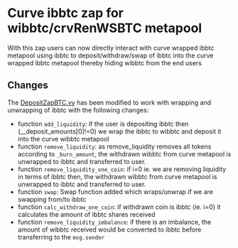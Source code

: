 # Curve ibbtc zap for wibbtc/crvRenWSBTC metapool
With this zap users can now directly interact with curve wrapped ibbtc metapool using ibbtc to deposit/withdraw/swap of ibbtc into the curve wrapped ibbtc metapool thereby hiding wibbtc from the end users

## Changes
The [DepositZapBTC.vy](https://github.com/curvefi/curve-factory/blob/master/contracts/zaps/DepositZapBTC.vy) has been modified to work with wrapping and unwrapping of ibbtc with the following changes:
- function `add_liquidity`: if the user is depositing ibbtc then (__deposit_amounts[0]!=0) we wrap the ibbtc to wibbtc and deposit it into the curve wibbtc metapool
- function `remove_liquidity`: as remove_liquidity removes all tokens according to `_burn_amount`, the withdrawn wibbtc from curve metapool is unwrapped to ibbtc and transferred to user.
- function `remove_liquidity_one_coin`: if i=0 ie. we are removing liquidity in terms of ibbtc then, the withdrawn wibbtc from curve metapool is unwrapped to ibbtc and transferred to user.
- function `swap`: Swap function added which wraps/unwrap if we are swapping from/to ibbtc
- function `calc_withdraw_one_coin`: if withdrawn coin is ibbtc (ie. i=0) it calculates the amount of ibbtc shares received
- function `remove_liquidity_imbalance`: if there is an imbalance, the amount of wibbtc received would be converted to ibbtc before transferring to the `msg.sender`
